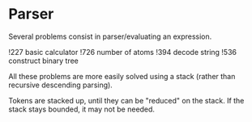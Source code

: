 # Parser

Several problems consist in parser/evaluating an expression.

!227 basic calculator
!726 number of atoms
!394 decode string
!536 construct binary tree

All these problems are more easily solved using a stack (rather than
recursive descending parsing).

Tokens are stacked up, until they can be "reduced" on the stack.
If the stack stays bounded, it may not be needed.


